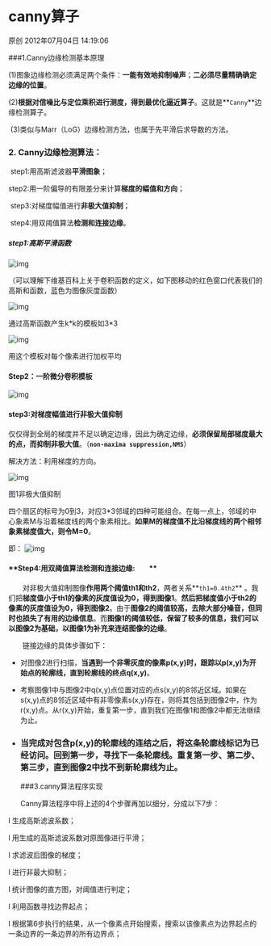 # canny算子

原创 2012年07月04日 14:19:06

###1.Canny边缘检测基本原理

​     (1)图象边缘检测必须满足两个条件：**一能有效地抑制噪声**；**二必须尽量精确确定边缘的位置**。

​     (2)**根据对信噪比与定位乘积进行测度，得到最优化逼近算子**。这就是**`Canny`**边缘检测算子。

​     (3)类似与Marr（LoG）边缘检测方法，也属于先平滑后求导数的方法。

 

### 2. Canny边缘检测算法：

​     step1:用高斯滤波器**平滑图象**；

​     step2:用一阶偏导的有限差分来计算**梯度的幅值和方向**；

​     step3:对梯度幅值进行**非极大值抑制**；

​     step4:用双阈值算法**检测和连接边缘**。

##### step1:高斯平滑函数

![img](http://my.csdn.net/uploads/201207/06/1341540868_5233.png)

（可以理解下维基百科上关于卷积函数的定义，如下图移动的红色窗口代表我们的高斯和函数，蓝色为图像灰度函数）

![img](http://upload.wikimedia.org/wikipedia/commons/6/6a/Convolution_of_box_signal_with_itself2.gif)

通过高斯函数产生k\*k的模板如3\*3

![img](http://hi.csdn.net/attachment/201109/29/0_1317299636lGV5.gif)

用这个模板对每个像素进行加权平均

#### Step2：一阶微分卷积模板

![img](http://my.csdn.net/uploads/201207/06/1341540897_4675.png)

#### step3:对梯度幅值进行非极大值抑制

​      仅仅得到全局的梯度并不足以确定边缘，因此为确定边缘，**必须保留局部梯度最大的点，而抑制非极大值**。（**`non-maxima suppression,NMS`**）

解决方法：利用梯度的方向。

![img](http://my.csdn.net/uploads/201207/06/1341540927_4163.png)

 

图1非极大值抑制

四个扇区的标号为0到3，对应3*3邻域的四种可能组合。在每一点上，邻域的中心象素M与沿着梯度线的两个象素相比。**如果M的梯度值不比沿梯度线的两个相邻象素梯度值大，则令M=0**。

即： ![img](http://my.csdn.net/uploads/201207/06/1341540955_8775.png)

####  **Step4:用双阈值算法检测和连接边缘:　　**

　　对非极大值抑制图像**作用两个阈值th1和th2**，两者关系**`th1=0.4th2`**  。我们把**梯度值小于th1的像素的灰度值设为0，得到图像1**。**然后把梯度值小于th2的像素的灰度值设为0，得到图像2**。由于**图像2的阈值较高，去除大部分噪音，但同时也损失了有用的边缘信息**。而**图像1的阈值较低，保留了较多的信息，我们可以以图像2为基础，以图像1为补充来连结图像的边缘**。

　　链接边缘的具体步骤如下：

- 对图像2进行扫描，**当遇到一个非零灰度的像素p(x,y)时，跟踪以p(x,y)为开始点的轮廓线，直到轮廓线的终点q(x,y)**。

- 考察图像1中与图像2中q(x,y)点位置对应的点s(x,y)的8邻近区域。如果在s(x,y)点的8邻近区域中有非零像素s(x,y)存在，则将其包括到图像2中，作为r(x,y)点。从r(x,y)开始，重复第一步，直到我们在图像1和图像2中都无法继续为止。

- ### 当完成对包含p(x,y)的轮廓线的连结之后，将这条轮廓线标记为已经访问。回到第一步，寻找下一条轮廓线。重复第一步、第二步、第三步，直到图像2中找不到新轮廓线为止。

  ###3.canny算法程序实现

   Canny算法程序中将上述的4个步骤再加以细分，分成以下7步：

l 生成高斯滤波系数；

l 用生成的高斯滤波系数对原图像进行平滑；

l 求滤波后图像的梯度；

l 进行非最大抑制；

l 统计图像的直方图，对阈值进行判定；

l 利用函数寻找边界起点；

l 根据第6步执行的结果，从一个像素点开始搜索，搜索以该像素点为边界起点的一条边界的一条边界的所有边界点；